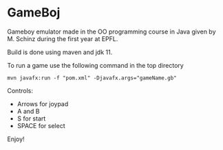 # GameBoj

Gameboy emulator made in the OO programming course in Java given by M. Schinz during the first year at EPFL.

Build is done using maven and jdk 11.

To run a game use the following command in the top directory

```mvn javafx:run -f "pom.xml" -Djavafx.args="gameName.gb"```

Controls:
* Arrows for joypad
* A and B
* S for start
* SPACE for select

Enjoy!
